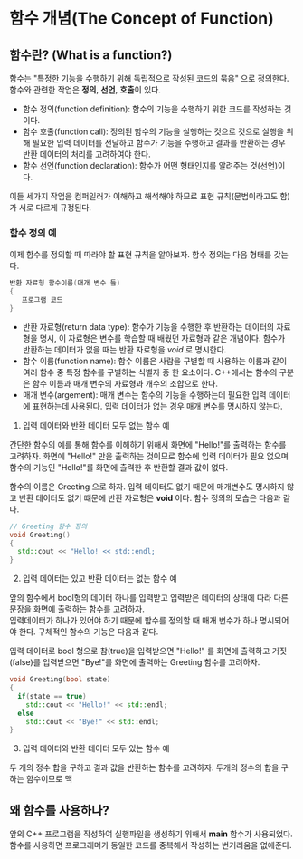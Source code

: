 # 함수 개념(The Concept of Function)

## 함수란? (What is a function?)

함수는 "특정한 기능을 수행하기 위해 독립적으로 작성된 코드의 묶음" 으로 정의한다. 
함수와 관련한 작업은 **정의**, **선언**, **호출**이 있다. 

* 함수 정의(function definition): 함수의 기능을 수행하기 위한 코드를 작성하는 것이다.
* 함수 호출(function call): 정의된 함수의 기능을 실행하는 것으로 것으로 실행을 위해 필요한 입력 데이터를 전달하고 함수가 기능을 수행하고 결과를 반환하는 경우
반환 데이터의 처리를 고려하여야 한다.
* 함수 선언(function declaration): 함수가 어떤 형태인지를 알려주는 것(선언)이다. 

이들 세가지 작업을 컴퍼일러가 이해하고 해석해야 하므로 표현 규칙(문법이라고도 함)가 서로 다르게 규정된다.

### 함수 정의 예

이제 함수를 정의할 때 따라야 할 표현 규칙을 알아보자. 함수 정의는 다음 형태를 갖는다. 

```C++
반환 자료형 함수이름(매개 변수 들) 
{
   프로그램 코드 
}
```
* 반환 자료형(return data type): 함수가 기능을 수행한 후 반환하는 데이터의 자료형을 명시, 이 자료형은 변수를 학습할 때 배웠던 자료형과 같은 개념이다. 
함수가 반환하는 데이터가 없을 때는 반환 자료형을 *void* 로 명시한다.
* 함수 이름(function name): 함수 이름은 사람을 구별할 때 사용하는 이름과 같이 여러 함수 중 특정 함수를 구별하는 식별자 중 한 요소이다. C++에서는 함수의 구분은
함수 이름과 매개 변수의 자료형과 개수의 조합으로 한다. 
* 매개 변수(argement): 매개 변수는 함수의 기능을 수행하는데 필요한 입력 데이터에 표현하는데 사용된다. 입력 데이터가 없는 경우 매개 변수를 명시하지 않는다.

1. 입력 데이터와 반환 데이터 모두 없는 함수 예 

간단한 함수의 예를 통해 함수를 이해하기 위해서 화면에 "Hello!"를 출력하는 함수를 고려하자. 
화면에 "Hello!" 만을 출력하는 것이므로 함수에 입력 데이터가 필요 없으며 함수의 기능인 "Hello!"를 화면에 출력한 후 반환할 결과 값이 없다.

함수의 이름은 Greeting 으로 하자. 입력 데이터도 없기 때문에 매개변수도 명시하지 않고 반환 데이터도 없기 떄문에 반환 자료형은 **void** 이다.
함수 정의의 모습은 다음과 같다.
 
```C++
// Greeting 함수 정의 
void Greeting()
{
  std::cout << "Hello! << std::endl;
}
```
2. 입력 데이터는 있고 반환 데이터는 없는 함수 예

앞의 함수에서 bool형의 데이터 하나를 입력받고 입력받은 데이터의 상태에 따라 다른 문장을 화면에 출력하는 함수를 고려하자.  
입력데이터가 하나가 있어야 하기 때문에 함수를 정의할 때 매개 변수가 하나 명시되어야 한다. 구체적인 함수의 기능은 다음과 같다. 

입력 데이터로 bool 형으로 참(true)을 입력받으면 "Hello!" 를 화면에 출력하고 거짓(false)를 입력받으면 "Bye!"를 화면에
출력하는 Greeting 함수를 고려하자.

```C++
void Greeting(bool state)
{ 
  if(state == true) 
    std::cout << "Hello!" << std::endl;
  else 
    std::cout << "Bye!" << std::endl;
}
```

3. 입력 데이터와 반환 데이터 모두 있는 함수 예 

두 개의 정수 합을 구하고 결과 값을 반환하는 함수를 고려하자. 두개의 정수의 합을 구하는 함수이므로 맥








## 왜 함수를 사용하나?

앞의 C++ 프로그램을 작성하여 실행파일을 생성하기 위해서 **main** 함수가 사용되었다. 
함수를 사용하면 프로그래머가 동일한 코드를 중복해서 작성하는 번거러움을 없에준다.

